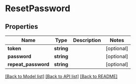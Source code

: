 # ResetPassword

## Properties
Name | Type | Description | Notes
------------ | ------------- | ------------- | -------------
**token** | **string** |  | [optional] 
**password** | **string** |  | [optional] 
**repeat_password** | **string** |  | [optional] 

[[Back to Model list]](../README.md#documentation-for-models) [[Back to API list]](../README.md#documentation-for-api-endpoints) [[Back to README]](../README.md)


